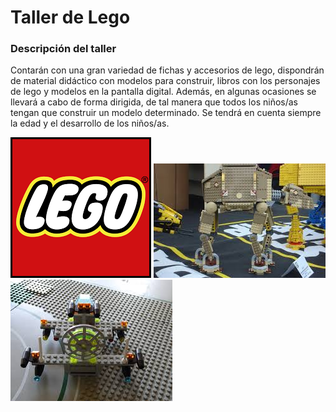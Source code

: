 # Taller de Lego


### Descripción del taller

Contarán con una gran variedad de fichas y accesorios de lego, dispondrán de material didáctico con modelos para construir, libros con los personajes de lego y modelos en la pantalla digital. Además, en algunas ocasiones se llevará a cabo de forma dirigida, de tal manera que todos los niños/as tengan que construir un modelo determinado. Se tendrá en cuenta siempre la edad y el desarrollo de los niños/as.

![Lego](/assets/images/Lego.png)
![Lego](/assets/images/Lego2.jpg)
![Lego](/assets/images/Lego3.jpg)
